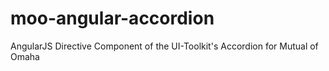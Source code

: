 # moo-angular-accordion
AngularJS Directive Component of the UI-Toolkit's Accordion for Mutual of Omaha
